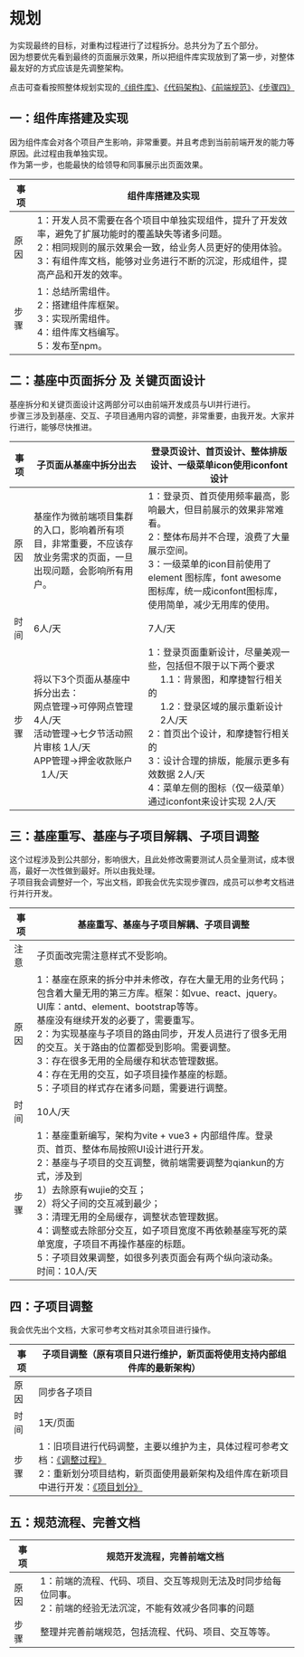 # 规划

为实现最终的目标，对重构过程进行了过程拆分。总共分为了五个部分。<br />
因为想要优先看到最终的页面展示效果，所以把组件库实现放到了第一步，对整体最友好的方式应该是先调整架构。

点击可查看按照整体规划实现的<a href="#/restructure/component">《组件库》</a>、<a href="#/restructure/framework">《代码架构》</a>、<a href="#/restructure/rule">《前端规范》</a>、<a href="#/step4">《步骤四》</a>

## 一：组件库搭建及实现

因为组件库会对各个项目产生影响，非常重要。并且考虑到当前前端开发的能力等原因。此过程由我单独实现。<br />
作为第一步，也能最快的给领导和同事展示出页面效果。

|  事项  | 组件库搭建及实现                                                                                                                           |
| --- |------------------------------------------------------------------------------------------------------------------------------------|
|  原因  | 1：开发人员不需要在各个项目中单独实现组件，提升了开发效率，避免了扩展功能时的覆盖缺失等诸多问题。 <br />2：相同规则的展示效果会一致，给业务人员更好的使用体验。 <br /> 3：有组件库文档，能够对业务进行不断的沉淀，形成组件，提高产品和开发的效率。 |
|  步骤  | 1：总结所需组件。<br /> 2：搭建组件库框架。<br /> 3：实现所需组件。<br /> 4：组件库文档编写。<br /> 5：发布至npm。                                                        |


## 二：基座中页面拆分 及 关键页面设计

基座拆分和关键页面设计这两部分可以由前端开发成员与UI并行进行。<br />步骤三涉及到基座、交互、子项目通用内容的调整，非常重要，由我开发。大家并行进行，能够尽快推进。

|  事项  | **子页面从基座中拆分出去**                                                                                    | **登录页设计、首页设计、整体排版设计、一级菜单icon使用iconfont设计**                                                                                                                                                                     |
| --- |----------------------------------------------------------------------------------------------------|----------------------------------------------------------------------------------------------------------------------------------------------------------------------------------------------------------------|
|  原因  | 基座作为微前端项目集群的入口，影响着所有项目，非常重要，不应该存放业务需求的页面，一旦出现问题，会影响所有用户。  | 1：登录页、首页使用频率最高，影响最大，但目前展示的效果非常难看。<br />2：整体布局并不合理，浪费了大量展示空间。<br /> 3：一级菜单的icon目前使用了element 图标库，font awesome图标库，统一成iconfont图标库，使用简单，减少无用库的使用。                                                                   |
|  时间  | 6人/天                                                                                               | 7人/天                                                                                                                                                                                                           |
|  步骤  | 将以下3个页面从基座中拆分出去： <br/> 网点管理→可停网点管理   4人/天 <br/>    活动管理→七夕节活动照片审核 1人/天 <br/> APP管理→押金收款账户       1人/天 | 1：登录页面重新设计，尽量美观一些，包括但不限于以下两个要求 <br />       1.1：背景图，和摩捷智行相关的 <br />        1.2：登录区域的展示重新设计        2人/天  <br /> 2：首页出个设计，和摩捷智行相关的 <br /> 3：设计合理的排版，能展示更多有效数据 2人/天 <br /> 4：菜单左侧的图标（仅一级菜单）通过iconfont来设计实现   2人/天 |

## 三：基座重写、基座与子项目解耦、子项目调整

这个过程涉及到公共部分，影响很大，且此处修改需要测试人员全量测试，成本很高，最好一次性做到最好。所以由我处理。<br />
子项目我会调整好一个，写出文档，即我会优先实现步骤四，成员可以参考文档进行并行开发。

|  事项  | 基座重写、基座与子项目解耦、子项目调整                                                                                                                                                                                                                                                                  |
| --- |--------------------------------------------------------------------------------------------------------------------------------------------------------------------------------------------------------------------------------------------------------------------------------------|
|  注意  | 子页面改完需注意样式不受影响。                                                                                                                                                                                                                                                                      |
|  原因  | 1：基座在原来的拆分中并未修改，存在大量无用的业务代码；<br />包含着大量无用的第三方库。框架：如vue、react、jquery。UI库：antd、element、bootstrap等等。<br />基座没有继续开发的必要了，需要重写。 <br /> 2：为实现基座与子项目的路由同步，开发人员进行了很多无用的交互。关于路由的位置都受到影响。需要调整。<br /> 3：存在很多无用的全局缓存和状态管理数据。<br /> 4：存在无用的交互，如子项目操作基座的标题。 <br /> 5：子项目的样式存在诸多问题，需要进行调整。           |
|  时间  | 10人/天                                                                                                                                                                                                                                                                                |
|  步骤  | 1：基座重新编写，架构为vite + vue3 + 内部组件库。登录页、首页、整体布局按照UI设计进行开发。<br /> 2：基座与子项目的交互调整，微前端需要调整为qiankun的方式，涉及到 <br /> 1）去除原有wujie的交互； <br /> 2）将父子间的交互减到最少； <br /> 3：清理无用的全局缓存，调整状态管理数据。 <br />  4：调整或去除部分交互，如子项目宽度不再依赖基座写死的菜单宽度，子项目不再操作基座的标题。<br /> 5：子项目效果调整，如很多列表页面会有两个纵向滚动条。 <br />  时间：10人/天 |

## 四：子项目调整

我会优先出个文档，大家可参考文档对其余项目进行操作。

|  事项  | 子项目调整（原有项目只进行维护，新页面将使用支持内部组件库的最新架构）                                                                                                                                |
| --- |--------------------------------------------------------------------------------------------------------------------------------------------------------------------|
|  原因  | 同步各子项目                                                                                                                                                             |
|  时间  | 1天/页面                                                                                                                                                              |
|  步骤  | 1：旧项目进行代码调整，主要以维护为主，具体过程可参考文档：<a href="#/step4" target="_blank">《调整过程》</a> <br /> 2：重新划分项目结构，新页面使用最新架构及组件库在新项目中进行开发：<a href="#/restructure/framework" target="_blank">《项目划分》</a> |

## 五：规范流程、完善文档

|  事项  |  规范开发流程，完善前端文档  |
| --- | --- |
|  原因  |  1：前端的流程、代码、项目、交互等规则无法及时同步给每位同事。<br /> 2：前端的经验无法沉淀，不能有效减少各同事的问题  |
|  步骤  |  整理并完善前端规范，包括流程、代码、项目、交互等等。 |